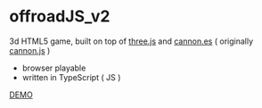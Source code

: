 # offroadJS_v2
3d HTML5 game, built on top of [three.js] and [cannon.es] ( originally [cannon.js] )
- browser playable
- written in TypeScript ( JS )

[DEMO]

[three.js]: <https://github.com/mrdoob/three.js/>
[cannon.es]: <https://github.com/pmndrs/cannon-es>
[cannon.js]: <https://github.com/schteppe/cannon.js>
[DEMO]: <https://tomo0613.github.io/offroadJS_v2_demo/>
